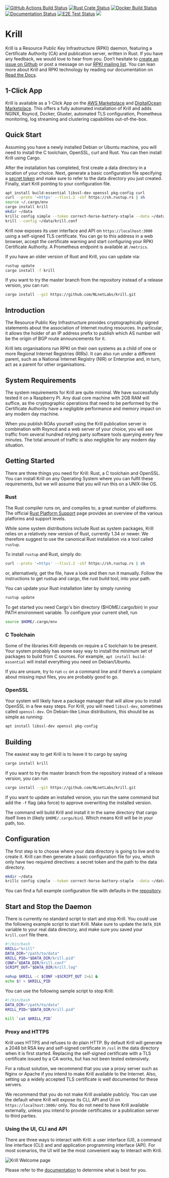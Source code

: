 [![GitHub Actions Build Status](https://github.com/NLnetLabs/krill/workflows/CI/badge.svg)](https://github.com/NLnetLabs/krill/actions?query=workflow%3ACI)
[![Rust Crate Status](https://img.shields.io/crates/v/krill.svg?color=brightgreen)](https://crates.io/crates/krill)
[![Docker Build Status](https://img.shields.io/docker/cloud/build/nlnetlabs/krill.svg)](https://hub.docker.com/r/nlnetlabs/krill)
[![Documentation Status](https://readthedocs.org/projects/rpki/badge/?version=latest)](https://rpki.readthedocs.io/en/latest/?badge=latest)
[![E2E Test Status](https://github.com/nlnetlabs/krill/workflows/E2E%20Test/badge.svg)](https://github.com/NLnetLabs/krill/actions?query=workflow%3A%22E2E+Test%22)
[![](https://img.shields.io/twitter/follow/krillrpki.svg?label=Follow&style=social)](https://twitter.com/krillrpki)

# Krill

Krill is a Resource Public Key Infrastructure (RPKI) daemon, featuring a
Certificate Authority (CA) and publication server, written in Rust.  If you have
any feedback, we would love to hear from you. Don’t hesitate to [create an issue
on Github](https://github.com/NLnetLabs/krill/issues/new) or post a message on
our [RPKI mailing list](https://lists.nlnetlabs.nl/mailman/listinfo/rpki). You
can lean more about Krill and RPKI technology by reading our documentation on
[Read the Docs](https://rpki.readthedocs.io/en/latest/krill/index.html).

## 1-Click App

Krill is available as a 1-Click App on the 
[AWS Marketplace](https://aws.amazon.com/marketplace/pp/B0886F8GNJ) and 
[DigitalOcean Marketplace](https://marketplace.digitalocean.com/apps/krill?refcode=cab39584666c).
This offers a fully automated installation of Krill and adds NGINX, Rsyncd, 
Docker, Gluster, automated TLS configuration, Prometheus monitoring, log streaming
and clustering capabilities out-of-the-box.

## Quick Start

Assuming you have a newly installed Debian or Ubuntu machine, you will need to
install the C toolchain, OpenSSL, curl and Rust. You can then install Krill
using Cargo.

After the installation has completed, first create a data directory in a
location of your choice. Next, generate a basic configuration file specifying a
[secret token](https://xkcd.com/936/) and make sure to refer to the data
directory you just created. Finally, start Krill pointing to your configuration
file.

```bash
apt install build-essential libssl-dev openssl pkg-config curl
curl --proto '=https' --tlsv1.2 -sSf https://sh.rustup.rs | sh
source ~/.cargo/env
cargo install krill
mkdir ~/data
krillc config simple --token correct-horse-battery-staple --data ~/data/ > ~/data/krill.conf
krill --config ~/data/krill.conf
```

Krill now exposes its user interface and API on `https://localhost:3000` using a
self-signed TLS certificate. You can go to this address in a web browser, accept
the certificate warning and start configuring your RPKI Certificate Authority. A
Prometheus endpoint is available at `/metrics`.

If you have an older version of Rust and Krill, you can update via:

```bash
rustup update
cargo install -f krill
```

If you want to try the master branch from the repository instead of a release
version, you can run:

```bash
cargo install --git https://github.com/NLnetLabs/krill.git
```

## Introduction

The Resource Public Key Infrastructure provides cryptographically signed
statements about the association of Internet routing resources. In
particular, it allows the holder of an IP address prefix to publish which
AS number will be the origin of BGP route announcements for it.

Krill lets organisations run RPKI on their own systems as a child of one or more
Regional Internet Registries (RIRs). It can also run under a different parent,
such as a National Internet Registry (NIR) or Enterprise and, in turn, act as a
parent for other organisations.

## System Requirements

The system requirements for Krill are quite minimal. We have successfully tested
it on a Raspberry Pi. Any dual core machine with 2GB RAM will suffice, as the
cryptographic operations that need to be performed by the Certificate Authority
have a negligible performance and memory impact on any modern day machine.

When you publish ROAs yourself using the Krill publication server in combination
with Rsyncd and a web server of your choice, you will see traffic from several
hundred relying party software tools querying every few minutes. The total
amount of traffic is also negligible for any modern day situation.

## Getting Started

There are three things you need for Krill: Rust, a C toolchain and OpenSSL. You
can install Krill on any Operating System where you can fulfil these
requirements, but we will assume that you will run this on a UNIX-like OS.

### Rust

The Rust compiler runs on, and compiles to, a great number of platforms.
The official [Rust Platform Support](https://forge.rust-lang.org/platform-support.html)
page provides an overview of the various platforms and support levels.

While some system distributions include Rust as system packages,
Krill relies on a relatively new version of Rust, currently 1.34 or
newer. We therefore suggest to use the canonical Rust installation via a
tool called ``rustup``.

To install ``rustup`` and Rust, simply do:

```bash
curl --proto '=https' --tlsv1.2 -sSf https://sh.rustup.rs | sh
```

or, alternatively, get the file, have a look and then run it manually.
Follow the instructions to get rustup and cargo, the rust build tool, into
your path.

You can update your Rust installation later by simply running

```bash
rustup update
```

To get started you need Cargo's bin directory ($HOME/.cargo/bin) in your PATH
environment variable. To configure your current shell, run

```bash
source $HOME/.cargo/env
```

### C Toolchain

Some of the libraries Krill depends on require a C toolchain to be
present. Your system probably has some easy way to install the minimum
set of packages to build from C sources. For example, `apt install
build-essential` will install everything you need on Debian/Ubuntu.

If you are unsure, try to run `cc` on a command line and if there’s a
complaint about missing input files, you are probably good to go.

### OpenSSL

Your system will likely have a package manager that will allow you to install
OpenSSL in a few easy steps. For Krill, you will need `libssl-dev`, sometimes
called `openssl-dev`. On Debian-like Linux distributions, this should be as
simple as running:

```bash
apt install libssl-dev openssl pkg-config
```

## Building

The easiest way to get Krill is to leave it to cargo by saying

```bash
cargo install krill
```

If you want to try the master branch from the repository instead of a
release version, you can run

```bash
cargo install --git https://github.com/NLnetLabs/krill.git
```

If you want to update an installed version, you run the same command but
add the `-f` flag (aka force) to approve overwriting the installed
version.

The command will build Krill and install it in the same directory
that cargo itself lives in (likely `$HOME/.cargo/bin`).
Which means Krill will be in your path, too.

## Configuration

The first step is to choose where your data directory is going to live and to
create it. Krill can then generate a basic configuration file for you, which
only have two required directives: a secret token and the path to the data
directory.

```bash
mkdir ~/data
krillc config simple --token correct-horse-battery-staple --data ~/data/ > ~/data/krill.conf
```

You can find a full example configuration file with defaults in the
[repository](defaults/krill.conf).

## Start and Stop the Daemon

There is currently no standard script to start and stop Krill. You could use the
following example script to start Krill. Make sure to update the `DATA_DIR`
variable to your real data directory, and make sure you saved your `krill.conf`
file there.

```bash
#!/bin/bash
KRILL="krill"
DATA_DIR="/path/to/data"
KRILL_PID="$DATA_DIR/krill.pid"
CONF="$DATA_DIR/krill.conf"
SCRIPT_OUT="$DATA_DIR/krill.log"

nohup $KRILL -c $CONF >$SCRIPT_OUT 2>&1 &
echo $! > $KRILL_PID
```

You can use the following sample script to stop Krill:

```bash
#!/bin/bash
DATA_DIR="/path/to/data"
KRILL_PID="$DATA_DIR/krill.pid"

kill `cat $KRILL_PID`
```

### Proxy and HTTPS

Krill uses HTTPS and refuses to do plain HTTP. By default Krill will generate a
2048 bit RSA key and self-signed certificate in `/ssl` in the data directory
when it is first started. Replacing the self-signed certificate with a TLS
certificate issued by a CA works, but has not been tested extensively.

For a robust solution, we recommend that you use a proxy server such as Nginx or
Apache if you intend to make Krill available to the Internet. Also, setting up a
widely accepted TLS certificate is well documented for these servers.

We recommend that you do not make Krill available publicly. You can use the
default where Krill will expose its CLI, API and UI on `https://localhost:3000/`
only. You do not need to have Krill available externally, unless you intend to
provide certificates or a publication server to third parties.

### Using the UI, CLI and API

There are three ways to interact with Krill: a user interface (UI), a command
line interface (CLI) and and application programming interface (API). For most
scenarios, the UI will be the most convenient way to interact with Krill. 

![Krill Welcome page](https://rpki.readthedocs.io/en/latest/_images/krill-ui-welome.png)

Please
refer to the
[documentation](https://rpki.readthedocs.io/en/latest/krill/index.html) to
determine what is best for you.
